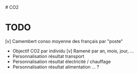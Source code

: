 # CO2

# TODO

[v] Camembert conso moyenne des français par "poste"
* Objectif CO2 par individu
[v] Ramené par an, mois, jour, ...
* Personnalisation résultat transport
* Personnalisation résultat électricité / chauffage
* Personnalisation résultat alimentation ... ?
